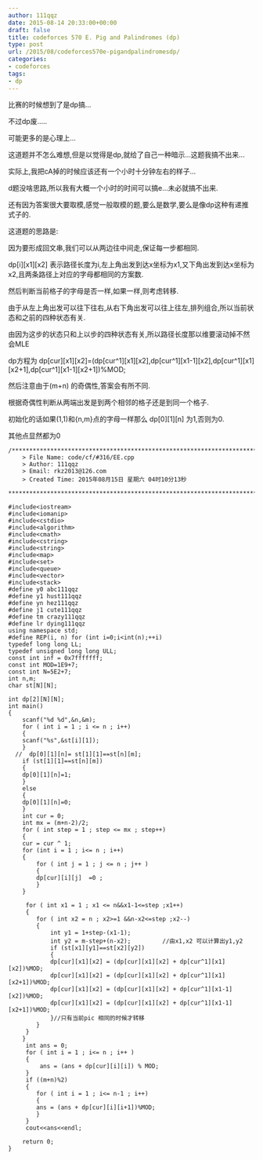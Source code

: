 ```yaml
---
author: 111qqz
date: 2015-08-14 20:33:00+00:00
draft: false
title: codeforces 570 E. Pig and Palindromes (dp)
type: post
url: /2015/08/codeforces570e-pigandpalindromesdp/
categories:
- codeforces
tags:
- dp
---
```







比赛的时候想到了是dp搞...

不过dp废.....

可能更多的是心理上...

这道题并不怎么难想,但是以觉得是dp,就给了自己一种暗示...这题我搞不出来...

实际上,我把cA掉的时候应该还有一个小时十分钟左右的样子...

d题没啥思路,所以我有大概一个小时的时间可以搞e...未必就搞不出来.



还有因为答案很大要取模,感觉一般取模的题,要么是数学,要么是像dp这种有递推式子的.

这道题的思路是:

因为要形成回文串,我们可以从两边往中间走,保证每一步都相同.

dp[i][x1][x2] 表示路径长度为i,左上角出发到达x坐标为x1,又下角出发到达x坐标为x2,且两条路径上对应的字母都相同的方案数.

然后判断当前格子的字母是否一样,如果一样,则考虑转移.

由于从左上角出发可以往下往右,从右下角出发可以往上往左,排列组合,所以当前状态和之前的四种状态有关.

由因为这步的状态只和上以步的四种状态有关,所以路径长度那以维要滚动掉不然会MLE

dp方程为 dp[cur][x1][x2]=(dp[cur^1][x1][x2],dp[cur^1][x1-1][x2],dp[cur^1][x1][x2+1],dp[cur^1][x1-1][x2+1])%MOD;

然后注意由于(m+n) 的奇偶性,答案会有所不同.

根据奇偶性判断从两端出发是到两个相邻的格子还是到同一个格子.

初始化的话如果(1,1)和{n,m}点的字母一样那么 dp[0][1][n] 为1,否则为0.

其他点显然都为0
 

    
    /*************************************************************************
    	> File Name: code/cf/#316/EE.cpp
    	> Author: 111qqz
    	> Email: rkz2013@126.com 
    	> Created Time: 2015年08月15日 星期六 04时10分13秒
     ************************************************************************/
    
    #include<iostream>
    #include<iomanip>
    #include<cstdio>
    #include<algorithm>
    #include<cmath>
    #include<cstring>
    #include<string>
    #include<map>
    #include<set>
    #include<queue>
    #include<vector>
    #include<stack>
    #define y0 abc111qqz
    #define y1 hust111qqz
    #define yn hez111qqz
    #define j1 cute111qqz
    #define tm crazy111qqz
    #define lr dying111qqz
    using namespace std;
    #define REP(i, n) for (int i=0;i<int(n);++i)  
    typedef long long LL;
    typedef unsigned long long ULL;
    const int inf = 0x7fffffff;
    const int MOD=1E9+7;
    const int N=5E2+7;
    int n,m;
    char st[N][N];
    
    int dp[2][N][N];
    int main()
    {
        scanf("%d %d",&n,&m);
        for ( int i = 1 ; i <= n ; i++)
        {
    	scanf("%s",&st[i][1]);
        }
      //  dp[0][1][n]= st[1][1]==st[n][m];
        if (st[1][1]==st[n][m])
        {
    	dp[0][1][n]=1;
        }
        else
        {
    	dp[0][1][n]=0;
        }
        int cur = 0;
        int mx = (m+n-2)/2;
        for ( int step = 1 ; step <= mx ; step++)
        {
    	cur = cur ^ 1;
    	for (int i = 1 ; i<= n ; i++)
    	{
    	    for ( int j = 1 ; j <= n ; j++ )
    	    {
    		dp[cur][i][j]  =0 ;
    	    }
    	}
        
    	 for ( int x1 = 1 ; x1 <= n&&x1-1<=step ;x1++)
    	 {
    		for ( int x2 = n ; x2>=1 &&n-x2<=step ;x2--)
    		{
    		    int y1 = 1+step-(x1-1);         
    		    int y2 = m-step+(n-x2);         //由x1,x2 可以计算出y1,y2
    		    if (st[x1][y1]==st[x2][y2])
    		    {
    			dp[cur][x1][x2] = (dp[cur][x1][x2] + dp[cur^1][x1][x2])%MOD;
    			dp[cur][x1][x2] = (dp[cur][x1][x2] + dp[cur^1][x1][x2+1])%MOD;
    			dp[cur][x1][x2] = (dp[cur][x1][x2] + dp[cur^1][x1-1][x2])%MOD;
    			dp[cur][x1][x2] = (dp[cur][x1][x2] + dp[cur^1][x1-1][x2+1])%MOD;
    		    }//只有当前pic 相同的时候才转移
    		}   
    	 }
        }
    	 int ans = 0;
    	 for ( int i = 1 ; i<= n ; i++ )
    	 {
    	     ans = (ans + dp[cur][i][i]) % MOD;
    	 }
    	 if ((m+n)%2)
    	 {
    	    for ( int i = 1 ; i<= n-1 ; i++)
    	    {
    		ans = (ans + dp[cur][i][i+1])%MOD;
    	    }
    	 }
    	 cout<<ans<<endl;
      
    	return 0;
    }
    



